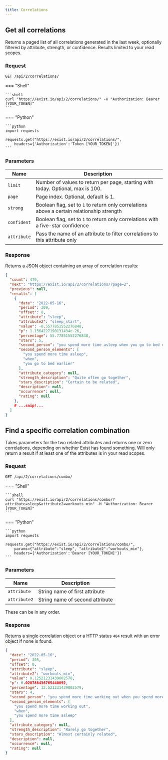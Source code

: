 ```yaml
---
title: Correlations
---
```


## Get all correlations

Returns a paged list of all correlations generated in the last week, optionally filtered by attribute, strength, or confidence. Results limited to your read scopes.


### Request

`GET /api/2/correlations/`

=== "Shell"

    ```shell
    curl "https://exist.io/api/2/correlations/" -H "Authorization: Bearer [YOUR_TOKEN]" 
    ```

=== "Python"

    ```python
    import requests

    requests.get("https://exist.io/api/2/correlations/",
        headers={'Authorization':'Token [YOUR_TOKEN]'})
    ```


### Parameters

Name  | Description
------|--------
`limit` | Number of values to return per page, starting with today. Optional, max is 100.
`page`  | Page index. Optional, default is 1.
`strong` | Boolean flag, set to `1` to return only correlations above a certain relationship strength
`confident` | Boolean flag, set to `1` to return only correlations with a five-star confidence
`attribute` | Pass the name of an attribute to filter correlations to this attribute only


### Response

Returns a JSON object containing an array of correlation results:


```json
{
  "count": 479, 
  "next": "https://exist.io/api/2/correlations/?page=2", 
  "previous": null, 
  "results": [
    {
      "date": "2022-05-16",
      "period": 309,
      "offset": 0,
      "attribute": "sleep",
      "attribute2": "sleep_start",
      "value": -0.5577851552276848,
      "p": 1.1564227190131434e-26,
      "percentage": 55.77851552276848,
      "stars": 5,
      "second_person": "you spend more time asleep when you go to bed earlier.",
      "second_person_elements": [
        "you spend more time asleep",
        "when",
        "you go to bed earlier"
      ],
      "attribute_category": null,
      "strength_description": "Quite often go together",
      "stars_description": "Certain to be related",
      "description": null,
      "occurrence": null,
      "rating": null
    },
    # ...snip!...
  ]
}
```


## Find a specific correlation combination

Takes parameters for the two related attributes and returns one or zero correlations, depending on whether Exist has found something. Will only return a result if at least one of the attributes is in your read scopes.

### Request

`GET /api/2/correlations/combo/`


=== "Shell"

    ```shell
    curl "https://exist.io/api/2/correlations/combo/?attribute=sleep&attribute2=workouts_min" -H "Authorization: Bearer [YOUR_TOKEN]" 
    ```

=== "Python"

    ```python
    import requests

    requests.get("https://exist.io/api/2/correlations/combo/",
        params={"attribute":"sleep", "attribute2":"workouts_min"},
        headers={'Authorization':'Bearer [YOUR_TOKEN]'})
    ```


### Parameters

 Name | Description
 -----|------------
`attribute` | String name of first attribute
`attribute2` | String name of second attribute

These can be in any order.

### Response

Returns a single correlation object or a HTTP status `404` result with an error object if none is found.

```json
{
  "date": "2022-05-16",
  "period": 305,
  "offset": 0,
  "attribute": "sleep",
  "attribute2": "workouts_min",
  "value": 0.12521231439002578,
  "p": 0.028788436765440892,
  "percentage": 12.521231439002579,
  "stars": 4,
  "second_person": "you spend more time working out when you spend more time asleep.",
  "second_person_elements": [
    "you spend more time working out",
    "when",
    "you spend more time asleep"
  ],
  "attribute_category": null,
  "strength_description": "Rarely go together",
  "stars_description": "Almost certainly related",
  "description": null,
  "occurrence": null,
  "rating": null
}
```

